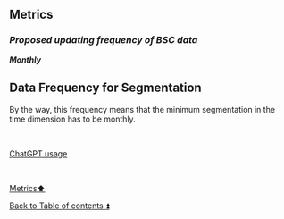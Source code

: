 ## Metrics  

### **_Proposed updating frequency of BSC data_**  

**_Monthly_**  

## Data Frequency for Segmentation  

By the way, this frequency means that the minimum segmentation in the time dimension has to be monthly.

<p><br></p> 

[ChatGPT usage](../CHATGPT_USAGE.md)  

<p><br></p>

[Metrics:arrow_up:](metrics.md)  

[Back to Table of contents :arrow_double_up:](../README.md)